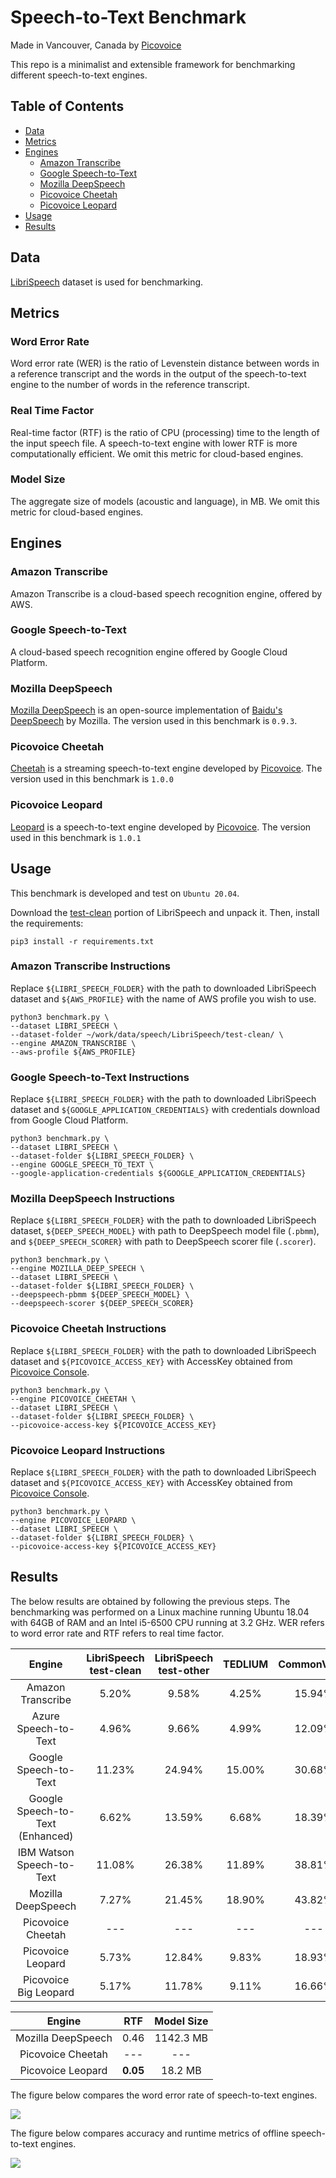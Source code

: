 # Speech-to-Text Benchmark

Made in Vancouver, Canada by [Picovoice](https://picovoice.ai)

This repo is a minimalist and extensible framework for benchmarking different speech-to-text engines.

## Table of Contents

- [Data](#data)
- [Metrics](#metrics)
- [Engines](#engines)
  - [Amazon Transcribe](#amazon-transcribe)
  - [Google Speech-to-Text](#google-speech-to-text)
  - [Mozilla DeepSpeech](#mozilla-deepspeech)
  - [Picovoice Cheetah](#picovoice-cheetah)
  - [Picovoice Leopard](#picovoice-leopard)
- [Usage](#usage)
- [Results](#results)

## Data

[LibriSpeech](http://www.openslr.org/12/) dataset is used for benchmarking.

## Metrics

### Word Error Rate

Word error rate (WER) is the ratio of Levenstein distance between words in a reference transcript and the words in the
output of the speech-to-text engine to the number of words in the reference transcript.

### Real Time Factor

Real-time factor (RTF) is the ratio of CPU (processing) time to the length of the input speech file. A speech-to-text
engine with lower RTF is more computationally efficient. We omit this metric for cloud-based engines.

### Model Size

The aggregate size of models (acoustic and language), in MB. We omit this metric for cloud-based engines.

## Engines

### Amazon Transcribe

Amazon Transcribe is a cloud-based speech recognition engine, offered by AWS.

### Google Speech-to-Text

A cloud-based speech recognition engine offered by Google Cloud Platform.

### Mozilla DeepSpeech

[Mozilla DeepSpeech](https://github.com/mozilla/DeepSpeech) is an open-source implementation of
[Baidu's DeepSpeech](https://arxiv.org/abs/1412.5567) by Mozilla. The version used in this benchmark is `0.9.3`.

### Picovoice Cheetah

[Cheetah](https://github.com/Picovoice/cheetah) is a streaming speech-to-text engine developed by
[Picovoice](http://picovoice.ai/). The version used in this benchmark is `1.0.0`

### Picovoice Leopard

[Leopard](https://github.com/Picovoice/leopard) is a speech-to-text engine developed by
[Picovoice](http://picovoice.ai/). The version used in this benchmark is `1.0.1`

## Usage

This benchmark is developed and test on `Ubuntu 20.04`.

Download the [test-clean](http://www.openslr.org/resources/12/test-clean.tar.gz) portion of LibriSpeech and unpack it.
Then, install the requirements:

```console
pip3 install -r requirements.txt
```

### Amazon Transcribe Instructions

Replace `${LIBRI_SPEECH_FOLDER}` with the path to downloaded LibriSpeech dataset and `${AWS_PROFILE}`
with the name of AWS profile you wish to use. 

```console
python3 benchmark.py \
--dataset LIBRI_SPEECH \
--dataset-folder ~/work/data/speech/LibriSpeech/test-clean/ \
--engine AMAZON_TRANSCRIBE \
--aws-profile ${AWS_PROFILE}
```

### Google Speech-to-Text Instructions

Replace `${LIBRI_SPEECH_FOLDER}` with the path to downloaded LibriSpeech dataset and `${GOOGLE_APPLICATION_CREDENTIALS}`
with credentials download from Google Cloud Platform. 

```console
python3 benchmark.py \
--dataset LIBRI_SPEECH \
--dataset-folder ${LIBRI_SPEECH_FOLDER} \
--engine GOOGLE_SPEECH_TO_TEXT \
--google-application-credentials ${GOOGLE_APPLICATION_CREDENTIALS}
```

### Mozilla DeepSpeech Instructions

Replace `${LIBRI_SPEECH_FOLDER}` with the path to downloaded LibriSpeech dataset, `${DEEP_SPEECH_MODEL}` with path to
DeepSpeech model file (`.pbmm`), and `${DEEP_SPEECH_SCORER}` with path to DeepSpeech scorer file (`.scorer`).

```console
python3 benchmark.py \
--engine MOZILLA_DEEP_SPEECH \
--dataset LIBRI_SPEECH \
--dataset-folder ${LIBRI_SPEECH_FOLDER} \
--deepspeech-pbmm ${DEEP_SPEECH_MODEL} \
--deepspeech-scorer ${DEEP_SPEECH_SCORER}
```

### Picovoice Cheetah Instructions

Replace `${LIBRI_SPEECH_FOLDER}` with the path to downloaded LibriSpeech dataset and `${PICOVOICE_ACCESS_KEY}` with
AccessKey obtained from [Picovoice Console](https://console.picovoice.ai/).

```console
python3 benchmark.py \
--engine PICOVOICE_CHEETAH \
--dataset LIBRI_SPEECH \
--dataset-folder ${LIBRI_SPEECH_FOLDER} \
--picovoice-access-key ${PICOVOICE_ACCESS_KEY}
```

### Picovoice Leopard Instructions

Replace `${LIBRI_SPEECH_FOLDER}` with the path to downloaded LibriSpeech dataset and `${PICOVOICE_ACCESS_KEY}` with
AccessKey obtained from [Picovoice Console](https://console.picovoice.ai/).

```console
python3 benchmark.py \
--engine PICOVOICE_LEOPARD \
--dataset LIBRI_SPEECH \
--dataset-folder ${LIBRI_SPEECH_FOLDER} \
--picovoice-access-key ${PICOVOICE_ACCESS_KEY}
```

## Results

The below results are obtained by following the previous steps. The benchmarking was performed on a Linux machine
running Ubuntu 18.04 with 64GB of RAM and an Intel i5-6500 CPU running at 3.2 GHz. WER refers to word error rate and RTF
refers to real time factor.

| Engine | LibriSpeech test-clean | LibriSpeech test-other |  TEDLIUM | CommonVoice | AssemblyAI |
:---:|:---:|:---:|:---:|:---:|:---:
Amazon Transcribe | 5.20% | 9.58% | 4.25% | 15.94% | --- |
Azure Speech-to-Text | 4.96% | 9.66% | 4.99% | 12.09% | 9.11% |
Google Speech-to-Text | 11.23% | 24.94% | 15.00% | 30.68% | --- |
Google Speech-to-Text (Enhanced) | 6.62% | 13.59% | 6.68% | 18.39% | --- |
IBM Watson Speech-to-Text | 11.08% | 26.38% | 11.89% | 38.81% | --- |
Mozilla DeepSpeech | 7.27% | 21.45% | 18.90% | 43.82% | --- |
Picovoice Cheetah | --- | --- | --- | --- | --- |
Picovoice Leopard | 5.73% | 12.84% | 9.83% | 18.93% | 21.24% |
Picovoice Big Leopard | 5.17% | 11.78% | 9.11% | 16.66% | 18.87% |

| Engine | RTF | Model Size |
:---:|:---:|:---:
Mozilla DeepSpeech | 0.46 | 1142.3 MB |
Picovoice Cheetah | --- | --- |
Picovoice Leopard | **0.05** | 18.2 MB |

The figure below compares the word error rate of speech-to-text engines.

![](res/doc/word_error_rate_comparison.png)

The figure below compares accuracy and runtime metrics of offline speech-to-text engines.

![](res/doc/offline_stt_comparison.png)

